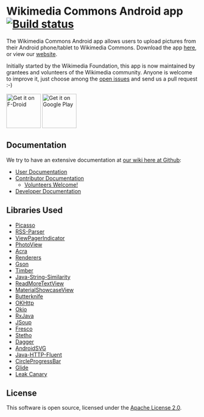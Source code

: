 # Wikimedia Commons Android app [![Build status](https://api.travis-ci.org/commons-app/apps-android-commons.svg)](https://travis-ci.org/commons-app/apps-android-commons)

The Wikimedia Commons Android app allows users to upload pictures from their Android phone/tablet to Wikimedia Commons. Download the app [here][1], or view our [website][2].

Initially started by the Wikimedia Foundation, this app is now maintained by grantees and volunteers of the Wikimedia community. Anyone is welcome to improve it, just choose among the [open issues][3] and send us a pull request :-) 

<a href="https://f-droid.org/repository/browse/?fdid=fr.free.nrw.commons" target="_blank">
<img src="https://f-droid.org/badge/get-it-on.png" alt="Get it on F-Droid" height="90"/></a>
<a href="https://play.google.com/store/apps/details?id=fr.free.nrw.commons" target="_blank">
<img src="https://play.google.com/intl/en_us/badges/images/generic/en-play-badge.png" alt="Get it on Google Play" height="90"/></a>

## Documentation

We try to have an extensive documentation at [our wiki here at Github][5]:

* [User Documentation][6]
* [Contributor Documentation][7]
  * [Volunteers Welcome!][9]
* [Developer Documentation][8]

## Libraries Used ##

* [Picasso][11]
* [RSS-Parser][12]
* [ViewPagerIndicator][13]
* [PhotoView][14]
* [Acra][15]
* [Renderers][16]
* [Gson][17]
* [Timber][18]
* [Java-String-Similarity][19]
* [ReadMoreTextView][20]
* [MaterialShowcaseView][21]
* [Butterknife][22]
* [OKHttp][23]
* [Okio][24]
* [RxJava][25]
* [JSoup][26]
* [Fresco][27]
* [Stetho][28]
* [Dagger][29]
* [AndroidSVG][30]
* [Java-HTTP-Fluent][31]
* [CircleProgressBar][32]
* [Glide][33]
* [Leak Canary][34]

## License ##

This software is open source, licensed under the [Apache License 2.0][4].



[1]: https://play.google.com/store/apps/details?id=fr.free.nrw.commons
[2]: https://commons-app.github.io/
[3]: https://github.com/commons-app/apps-android-commons/issues
[4]: https://www.apache.org/licenses/LICENSE-2.0
[5]: https://github.com/commons-app/apps-android-commons/wiki
[6]: https://github.com/commons-app/apps-android-commons/wiki#user-documentation
[7]: https://github.com/commons-app/apps-android-commons/wiki#contributor-documentation
[8]: https://github.com/commons-app/apps-android-commons/wiki#developer-documentation
[9]: https://github.com/commons-app/apps-android-commons/wiki/Volunteers-welcome%21
[10]: https://meta.wikimedia.org/wiki/Grants:Project/Improve_%27Upload_to_Commons%27_Android_App/Renewal
[11]: https://github.com/square/picasso
[12]: https://github.com/prof18/RSS-Parser
[13]: https://github.com/avianey/Android-ViewPagerIndicator
[14]: https://github.com/chrisbanes/PhotoView
[15]: https://github.com/ACRA/acra
[16]: https://github.com/pedrovgs/Renderers
[17]: https://github.com/google/gson
[18]: https://github.com/JakeWharton/timber
[19]: https://github.com/tdebatty/java-string-similarity
[20]: https://github.com/bravoborja/ReadMoreTextView
[21]: https://github.com/deano2390/MaterialShowcaseView
[22]: https://github.com/JakeWharton/butterknife
[23]: https://github.com/square/okhttp
[24]: https://github.com/square/okio
[25]: https://github.com/ReactiveX/RxJava
[26]: https://github.com/jhy/jsoup
[27]: https://github.com/facebook/fresco
[28]: https://github.com/facebook/stetho
[29]: https://github.com/google/dagger
[30]: https://github.com/BigBadaboom/androidsvg
[31]: https://github.com/yuvipanda/java-http-fluent/blob/master/src/main/java/in/yuvi/http/fluent/Http.java
[32]: https://github.com/dinuscxj/CircleProgressBar
[33]: https://github.com/bumptech/glide
[34]: https://github.com/square/leakcanary
